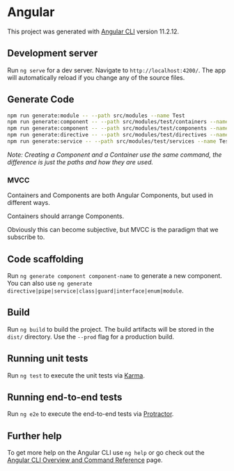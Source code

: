 # Angular

This project was generated with [Angular CLI](https://github.com/angular/angular-cli) version 11.2.12.

## Development server

Run `ng serve` for a dev server. Navigate to `http://localhost:4200/`. The app will automatically reload if you change any of the source files.

## Generate Code

```bash
npm run generate:module -- --path src/modules --name Test
npm run generate:component -- --path src/modules/test/containers --name Test
npm run generate:component -- --path src/modules/test/components --name Test
npm run generate:directive -- --path src/modules/test/directives --name Test
npm run generate:service -- --path src/modules/test/services --name Test
```

_Note: Creating a Component and a Container use the same command,
the difference is just the paths and how they are used._

### MVCC

Containers and Components are both Angular Components, but used in different ways.

Containers should arrange Components.

Obviously this can become subjective, but MVCC is the paradigm that we subscribe to.

## Code scaffolding

Run `ng generate component component-name` to generate a new component. You can also use `ng generate directive|pipe|service|class|guard|interface|enum|module`.

## Build

Run `ng build` to build the project. The build artifacts will be stored in the `dist/` directory. Use the `--prod` flag for a production build.

## Running unit tests

Run `ng test` to execute the unit tests via [Karma](https://karma-runner.github.io).

## Running end-to-end tests

Run `ng e2e` to execute the end-to-end tests via [Protractor](http://www.protractortest.org/).

## Further help

To get more help on the Angular CLI use `ng help` or go check out the [Angular CLI Overview and Command Reference](https://angular.io/cli) page.
